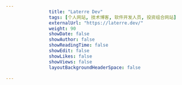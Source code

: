 ---
                title: "Laterre Dev"
                tags: [个人网站, 技术博客, 软件开发人员, 投资组合网站]
                externalUrl: "https://laterre.dev/"
                weight: 90
                showDate: false
                showAuthor: false
                showReadingTime: false
                showEdit: false
                showLikes: false
                showViews: false
                layoutBackgroundHeaderSpace: false
                ---

